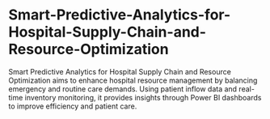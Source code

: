 # Smart-Predictive-Analytics-for-Hospital-Supply-Chain-and-Resource-Optimization
Smart Predictive Analytics for Hospital Supply Chain and Resource Optimization aims to enhance hospital resource management by balancing emergency and routine care demands. Using patient inflow data and real-time inventory monitoring, it provides insights through Power BI dashboards to improve efficiency and patient care.
